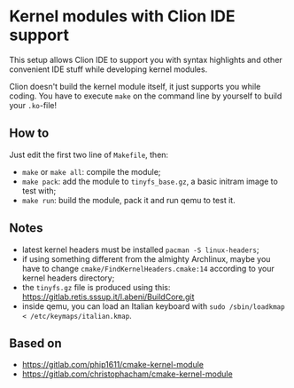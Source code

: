 # Kernel modules with Clion IDE support
This setup allows Clion IDE to support you with syntax highlights and other convenient IDE stuff while developing kernel modules.

Clion doesn't build the kernel module itself, it just supports you while coding.
You have to execute `make` on the command line by yourself to build your `.ko`-file!

## How to
Just edit the first two line of `Makefile`, then:
- `make` or `make all`: compile the module;
- `make pack`: add the module to `tinyfs_base.gz`, a basic initram image to test with;
- `make run`: build the module, pack it and run qemu to test it.

## Notes
- latest kernel headers must be installed `pacman -S linux-headers`;
- if using something different from the almighty Archlinux, maybe you have to change `cmake/FindKernelHeaders.cmake:14` according to your kernel headers directory;
- the `tinyfs.gz` file is produced using this: https://gitlab.retis.sssup.it/l.abeni/BuildCore.git
- inside qemu, you can load an Italian keyboard with `sudo /sbin/loadkmap < /etc/keymaps/italian.kmap`.

## Based on
- https://gitlab.com/phip1611/cmake-kernel-module
- https://gitlab.com/christophacham/cmake-kernel-module